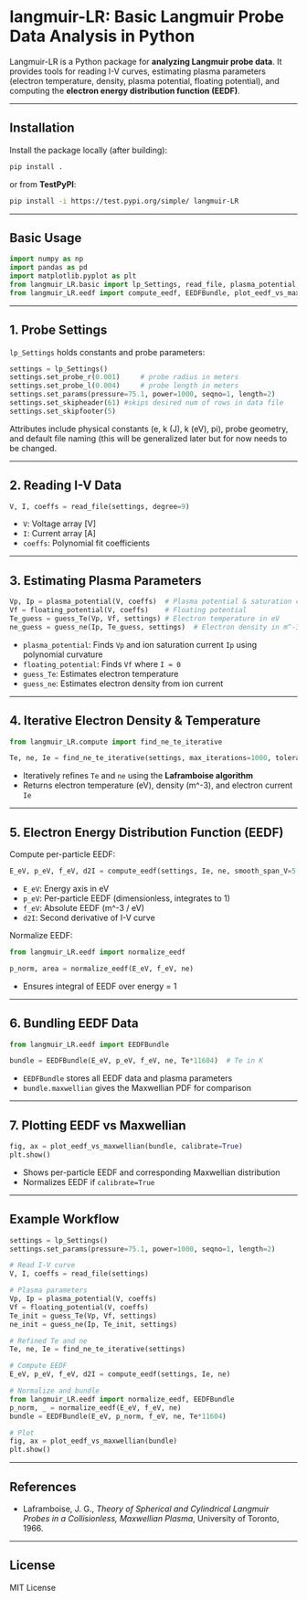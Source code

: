 # langmuir-LR: Basic Langmuir Probe Data Analysis in Python

Langmuir-LR is a Python package for **analyzing Langmuir probe data**. It provides tools for reading I-V curves, estimating plasma parameters (electron temperature, density, plasma potential, floating potential), and computing the **electron energy distribution function (EEDF)**.

---

## Installation

Install the package locally (after building):

```bash
pip install .
```

or from **TestPyPI**:

```bash
pip install -i https://test.pypi.org/simple/ langmuir-LR
```

---

## Basic Usage

```python
import numpy as np
import pandas as pd
import matplotlib.pyplot as plt
from langmuir_LR.basic import lp_Settings, read_file, plasma_potential, floating_potential, guess_Te, guess_ne, interp_laframboise
from langmuir_LR.eedf import compute_eedf, EEDFBundle, plot_eedf_vs_maxwellian
```

---

## 1. Probe Settings

`lp_Settings` holds constants and probe parameters:

```python
settings = lp_Settings()
settings.set_probe_r(0.001)     # probe radius in meters
settings.set_probe_l(0.004)     # probe length in meters
settings.set_params(pressure=75.1, power=1000, seqno=1, length=2)
settings.set_skipheader(61) #skips desired num of rows in data file
settings.set_skipfooter(5) 
```

Attributes include physical constants (e, k (J), k (eV), pi), probe geometry, and default file naming (this will be generalized later but for now needs to be changed.

---

## 2. Reading I-V Data

```python
V, I, coeffs = read_file(settings, degree=9)
```

* `V`: Voltage array [V]
* `I`: Current array [A]
* `coeffs`: Polynomial fit coefficients

---

## 3. Estimating Plasma Parameters

```python
Vp, Ip = plasma_potential(V, coeffs)  # Plasma potential & saturation current
Vf = floating_potential(V, coeffs)    # Floating potential
Te_guess = guess_Te(Vp, Vf, settings) # Electron temperature in eV
ne_guess = guess_ne(Ip, Te_guess, settings)  # Electron density in m^-3
```

* `plasma_potential`: Finds `Vp` and ion saturation current `Ip` using polynomial curvature
* `floating_potential`: Finds `Vf` where `I ≈ 0`
* `guess_Te`: Estimates electron temperature
* `guess_ne`: Estimates electron density from ion current

---

## 4. Iterative Electron Density & Temperature

```python
from langmuir_LR.compute import find_ne_te_iterative

Te, ne, Ie = find_ne_te_iterative(settings, max_iterations=1000, tolerance=1e-4)
```

* Iteratively refines `Te` and `ne` using the **Laframboise algorithm**
* Returns electron temperature (eV), density (m^-3), and electron current `Ie`

---

## 5. Electron Energy Distribution Function (EEDF)

Compute per-particle EEDF:

```python
E_eV, p_eV, f_eV, d2I = compute_eedf(settings, Ie, ne, smooth_span_V=5.0, polyorder=3)
```

* `E_eV`: Energy axis in eV
* `p_eV`: Per-particle EEDF (dimensionless, integrates to 1)
* `f_eV`: Absolute EEDF (m^-3 / eV)
* `d2I`: Second derivative of I-V curve

Normalize EEDF:

```python
from langmuir_LR.eedf import normalize_eedf

p_norm, area = normalize_eedf(E_eV, f_eV, ne)
```

* Ensures integral of EEDF over energy = 1

---

## 6. Bundling EEDF Data

```python
from langmuir_LR.eedf import EEDFBundle

bundle = EEDFBundle(E_eV, p_eV, f_eV, ne, Te*11604)  # Te in K
```

* `EEDFBundle` stores all EEDF data and plasma parameters
* `bundle.maxwellian` gives the Maxwellian PDF for comparison

---

## 7. Plotting EEDF vs Maxwellian

```python
fig, ax = plot_eedf_vs_maxwellian(bundle, calibrate=True)
plt.show()
```

* Shows per-particle EEDF and corresponding Maxwellian distribution
* Normalizes EEDF if `calibrate=True`

---

## Example Workflow

```python
settings = lp_Settings()
settings.set_params(pressure=75.1, power=1000, seqno=1, length=2)

# Read I-V curve
V, I, coeffs = read_file(settings)

# Plasma parameters
Vp, Ip = plasma_potential(V, coeffs)
Vf = floating_potential(V, coeffs)
Te_init = guess_Te(Vp, Vf, settings)
ne_init = guess_ne(Ip, Te_init, settings)

# Refined Te and ne
Te, ne, Ie = find_ne_te_iterative(settings)

# Compute EEDF
E_eV, p_eV, f_eV, d2I = compute_eedf(settings, Ie, ne)

# Normalize and bundle
from langmuir_LR.eedf import normalize_eedf, EEDFBundle
p_norm, _ = normalize_eedf(E_eV, f_eV, ne)
bundle = EEDFBundle(E_eV, p_norm, f_eV, ne, Te*11604)

# Plot
fig, ax = plot_eedf_vs_maxwellian(bundle)
plt.show()
```

---

## References

* Laframboise, J. G., *Theory of Spherical and Cylindrical Langmuir Probes in a Collisionless, Maxwellian Plasma*, University of Toronto, 1966.

---

## License

MIT License
